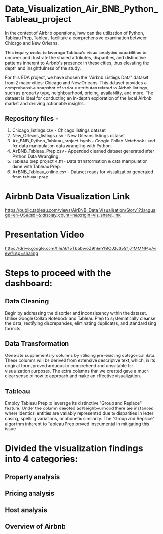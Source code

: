 # Data_Visualization_Air_BNB_Python_Tableau_project
In the context of Airbnb operations, how can the utilization of Python, Tableau Prep, Tableau facilitate a comprehensive examination between Chicago and New Orleans. 

This inquiry seeks to leverage Tableau's visual analytics capabilities to uncover and illustrate the shared attributes, disparities, and distinctive patterns inherent to Airbnb's presence in these cities, thus elevating the depth and insightfulness of the study.


For this EDA project, we have chosen the "Airbnb Listings Data" dataset from 2 major cities: Chicago and New Orleans. This dataset provides a comprehensive snapshot of various attributes related to Airbnb listings, such as property type, neighbourhood, pricing, availability, and more. The dataset is ideal for conducting an in-depth exploration of the local Airbnb market and deriving actionable insights.

## Repository files -

1) Chicago_listings.csv    -    Chicago listings dataset
2) New_Orleans_listings.csv -   New Orleans listings dataset
3) Air_BNB_Python_Tableau_project.ipynb - Google Collab Notebook used for data manipulation data wrangling with Python.
4) AirBNB_Tableau_Prep.csv -    Appended cleaned dataset generated after Python Data Wrangling.
5) Tableau prep project 4.tfl - Data transformation & data manipulation done with Tableau Prep. 
6) AirBNB_Tableau_online.csv -  Dataset ready for visualization generated from tableau prep.


# Airbnb Data Visualization Link

https://public.tableau.com/views/AirBNB_Data_Visualisation/Story1?:language=en-US&:sid=&:display_count=n&:origin=viz_share_link

# Presentation Video
https://drive.google.com/file/d/15TbaDwoZ9hhnYIBOJ2v35S1j01MMNRtp/view?usp=sharing

# Steps to proceed with the dashboard:

## Data Cleaning

Begin by addressing the disorder and inconsistency within the dataset. Utilise Google Collab Notebook and Tableau Prep to systematically cleanse the data, rectifying discrepancies, eliminating duplicates, and standardising formats.

## Data Transformation

Generate supplementary columns by utilising pre-existing categorical data. These columns will be derived from extensive descriptive text, which, in its original form, proved arduous to comprehend and unsuitable for visualization purposes. The extra columns that we created gave a much clear sense of how to approach and make an effective visualization.

## Tableau

Employ Tableau Prep to leverage its distinctive "Group and Replace" feature. Under the column denoted as Neighbourhood there are instances where identical entities are variably represented due to disparities in letter casing, spelling variations, or phonetic similarity. The "Group and Replace" algorithm inherent to Tableau Prep proved instrumental in mitigating this issue.


# Divided the visualization findings into 4 categories:

## Property analysis

## Pricing analysis

## Host analysis

## Overview of Airbnb

